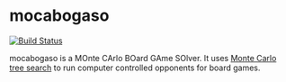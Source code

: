 # mocabogaso

[![Build Status](https://travis-ci.org/sandorw/mocabogaso.svg?branch=develop)](https://travis-ci.org/sandorw/mocabogaso)

mocabogaso is a MOnte CArlo BOard GAme SOlver. It uses [Monte Carlo tree search](https://en.wikipedia.org/wiki/Monte_Carlo_tree_search) to run computer controlled opponents for board games. 
